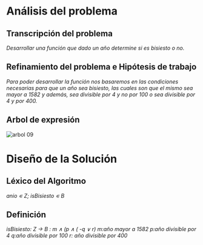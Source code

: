 # Análisis del problema

## Transcripción del problema
*Desarrollar una función que dado un año determine si es bisiesto o no.*

## Refinamiento del problema e Hipótesis de trabajo

*Para poder desarrollar la función nos basaremos en las condiciones necesarias para que un año sea bisiesto, las cuales son que el mismo sea mayor a 1582 y además, sea divisible por 4 y no por 100 o sea divisible por 4 y por 400.*

## Arbol de expresión
![arbol 09](https://user-images.githubusercontent.com/63763410/84338485-96a15b80-ab72-11ea-8744-4d7c3b35cb55.PNG)

# Diseño de la Solución
## Léxico del Algoritmo
*anio ∊ Z; isBisiesto ∊ B*

## Definición
*isBisiesto: Z -> B : m ∧ (p ∧ ( -q ∨ r)
m:año mayor a 1582
p:año divisible por 4
q:año divisible por 100
r: año divisible por 400*
